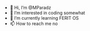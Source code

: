 - 👋 Hi, I’m @MParadz
- 👀 I’m interested in coding somewhat
- 🌱 I’m currently learning FERIT OS 
- 📫 How to reach me no
